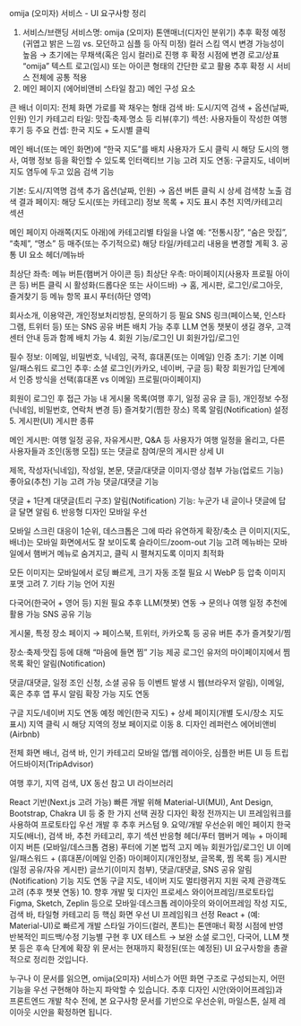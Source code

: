 omija (오미자) 서비스 - UI 요구사항 정리
1. 서비스/브랜딩
서비스명: omija (오미자)
톤앤매너(디자인 분위기)
추후 확정 예정 (귀엽고 밝은 느낌 vs. 모던하고 심플 등 아직 미정)
컬러 스킴 역시 변경 가능성이 높음 → 초기에는 무채색(혹은 임시 컬러)로 진행 후 확정 시점에 변경
로고/상표
“omija” 텍스트 로고(임시) 또는 아이콘 형태의 간단한 로고 활용
추후 확정 시 서비스 전체에 공통 적용
2. 메인 페이지 (에어비앤비 스타일 참고)
메인 구성 요소

큰 배너 이미지: 전체 화면 가로를 꽉 채우는 형태
검색 바: 도시/지역 검색 + 옵션(날짜, 인원)
인기 카테고리 타일: 맛집·축제·명소 등
리뷰(후기) 섹션: 사용자들이 작성한 여행 후기 등
주요 컨셉: 한국 지도 + 도시별 클릭

메인 배너(또는 메인 화면)에 “한국 지도”를 배치
사용자가 도시 클릭 시 해당 도시의 행사, 여행 정보 등을 확인할 수 있도록 인터랙티브 기능 고려
지도 연동: 구글지도, 네이버 지도 염두에 두고 있음
검색 기능

기본: 도시/지역명 검색
추가 옵션(날짜, 인원) → 옵션 버튼 클릭 시 상세 검색창 노출
검색 결과 페이지: 해당 도시(또는 카테고리) 정보 목록 + 지도 표시
추천 지역/카테고리 섹션

메인 페이지 아래쪽(지도 아래)에 카테고리별 타일을 나열
예: “전통시장”, “숨은 맛집”, “축제”, “명소” 등
매주(또는 주기적으로) 해당 타일/카테고리 내용을 변경할 계획
3. 공통 UI 요소
헤더/메뉴바

최상단 좌측: 메뉴 버튼(햄버거 아이콘 등)
최상단 우측: 마이페이지(사용자 프로필 아이콘 등) 버튼
클릭 시 활성화(드롭다운 또는 사이드바) → 홈, 게시판, 로그인/로그아웃, 즐겨찾기 등 메뉴   항목 표시
푸터(하단 영역)

회사소개, 이용약관, 개인정보처리방침, 문의하기 등 필요
SNS 링크(페이스북, 인스타그램, 트위터 등) 또는 SNS 공유 버튼 배치 가능
추후 LLM 연동 챗봇이 생길 경우, 고객센터 안내 등과 함께 배치 가능
4. 회원 기능/로그인 UI
회원가입/로그인

필수 정보: 이메일, 비밀번호, 닉네임, 국적, 휴대폰(또는 이메일) 인증
초기: 기본 이메일/패스워드 로그인
추후: 소셜 로그인(카카오, 네이버, 구글 등) 확장
회원가입 단계에서 인증 방식을 선택(휴대폰 vs 이메일)
프로필(마이페이지)

회원이 로그인 후 접근 가능
내 게시물 목록(여행 후기, 일정 공유 글 등), 개인정보 수정(닉네임, 비밀번호, 연락처 변경 등)
즐겨찾기(찜한 장소) 목록
알림(Notification) 설정
5. 게시판(UI)
게시판 종류

메인 게시판: 여행 일정 공유, 자유게시판, Q&A 등
사용자가 여행 일정을 올리고, 다른 사용자들과 조인(동행 모집) 또는 댓글로 참여/문의
게시판 상세 UI

제목, 작성자(닉네임), 작성일, 본문, 댓글/대댓글
이미지·영상 첨부 가능(업로드 기능)
좋아요(추천) 기능 고려 가능
댓글/대댓글 기능

댓글 + 1단계 대댓글(트리 구조)
알림(Notification) 기능: 누군가 내 글이나 댓글에 답글 달면 알림
6. 반응형 디자인
모바일 우선

모바일 스크린 대응이 1순위, 데스크톱은 그에 따라 유연하게 확장/축소
큰 이미지(지도, 배너)는 모바일 화면에서도 잘 보이도록 슬라이드/zoom-out 기능 고려
메뉴바는 모바일에서 햄버거 메뉴로 숨겨지고, 클릭 시 펼쳐지도록
이미지 최적화

모든 이미지는 모바일에서 로딩 빠르게, 크기 자동 조절
필요 시 WebP 등 압축 이미지 포맷 고려
7. 기타 기능
언어 지원

다국어(한국어 + 영어 등) 지원 필요
추후 LLM(챗봇) 연동 → 문의나 여행 일정 추천에 활용 가능
SNS 공유 기능

게시물, 특정 장소 페이지 → 페이스북, 트위터, 카카오톡 등 공유 버튼 추가
즐겨찾기/찜

장소·축제·맛집 등에 대해 “마음에 들면 찜” 기능 제공
로그인 유저의 마이페이지에서 찜 목록 확인
알림(Notification)

댓글/대댓글, 일정 조인 신청, 소셜 공유 등 이벤트 발생 시
웹(브라우저 알림), 이메일, 혹은 추후 앱 푸시 알림 확장 가능
지도 연동

구글 지도/네이버 지도 연동 예정
메인(한국 지도) + 상세 페이지(개별 도시/장소 지도 표시)
지역 클릭 시 해당 지역의 정보 페이지로 이동
8. 디자인 레퍼런스
에어비앤비(Airbnb)

전체 화면 배너, 검색 바, 인기 카테고리
모바일 앱/웹 레이아웃, 심플한 버튼 UI 등
트립어드바이저(TripAdvisor)

여행 후기, 지역 검색, UX 동선 참고
UI 라이브러리

React 기반(Next.js 고려 가능)
빠른 개발 위해 Material-UI(MUI), Ant Design, Bootstrap, Chakra UI 등 중 한 가지 선택 권장
디자인 확정 전까지는 UI 프레임워크를 사용하여 프로토타입 우선 개발 후 추후 커스텀
9. 요약/개발 우선순위
메인 페이지
한국 지도(배너), 검색 바, 추천 카테고리, 후기 섹션
반응형 헤더/푸터
햄버거 메뉴 + 마이페이지 버튼 (모바일/데스크톱 겸용)
푸터에 기본 법적 고지 메뉴
회원가입/로그인 UI
이메일/패스워드 + (휴대폰/이메일 인증)
마이페이지(개인정보, 글목록, 찜 목록 등)
게시판(일정 공유/자유 게시판)
글쓰기(이미지 첨부), 댓글/대댓글, SNS 공유
알림(Notification) 기능
지도 연동
구글 지도, 네이버 지도
멀티랭귀지 지원
국제 관광객도 고려 (추후 챗봇 연동)
10. 향후 개발 및 디자인 프로세스
와이어프레임/프로토타입
Figma, Sketch, Zeplin 등으로 모바일·데스크톱 레이아웃의 와이어프레임 작성
지도, 검색 바, 타일형 카테고리 등 핵심 화면 우선
UI 프레임워크 선정
React + (예: Material-UI)로 빠르게 개발
스타일 가이드(컬러, 폰트)는 톤앤매너 확정 시점에 반영
반복적인 피드백/수정
기능별 구현 후 UX 테스트 → 보완
소셜 로그인, 다국어, LLM 챗봇 등은 후속 단계에 확장
위 문서는 현재까지 확정된(또는 예정된) UI 요구사항을 총괄적으로 정리한 것입니다.

누구나 이 문서를 읽으면, omija(오미자) 서비스가 어떤 화면 구조로 구성되는지, 어떤 기능을 우선 구현해야 하는지 파악할 수 있습니다.
추후 디자인 시안(와이어프레임)과 프론트엔드 개발 착수 전에, 본 요구사항 문서를 기반으로 우선순위, 마일스톤, 실제 레이아웃 시안을 확정하면 됩니다.
